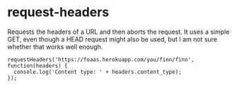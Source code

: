 # request-headers

Requests the headers of a URL and then aborts the request. It uses a simple GET, even though a HEAD request might also be used, but I am not sure whether that works well enough.

```
requestHeaders('https://foaas.herokuapp.com/you/finn/finn', function(headers) {
  console.log('Content type: ' + headers.content_type);
});
```